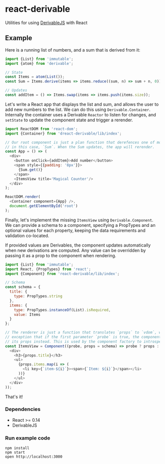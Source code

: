 react-derivable
=====================

Utilities for using [DerivableJS](http://ds300.github.io/derivablejs) with React

## Example

Here is a running list of numbers, and a sum that is derived from it:
```js
import {List} from 'immutable';
import {atom} from 'derivable';

// State
const Items = atom(List());
const Sum = Items.derive(items => items.reduce((sum, n) => sum + n, 0));

// Updates
const addItem = () => Items.swap(items => items.push(items.size));
```

Let's write a React app that displays the list and sum, and allows the user to add new numbers to the list. We can do this using `Derivable.Container`. Internally the container uses a Derivable `Reactor` to listen for changes, and `setState` to update the component state and trigger a rerender.

```js
import ReactDOM from 'react-dom';
import {Container} from 'dreact-derivable/lib/index';

// Our root component is just a plan function that derefences one of more Derivables, 
// in this case, `Sum`. When the Sum updates, the app will rerender.
const App = () => (
  <div>
    <button onClick={addItem}>Add number</button>
    <span style={{padding: '8px'}}>
      {Sum.get()}
    </span>
    <ItemsView title='Magical Counter'/>
  </div>
);

ReactDOM.render(
  <Container component={App} />,
  document.getElementById('root')
);
```



Finally, let's implement the missing `ItemsView` using `Derivable.Component`. We can provide a schema to a component, specifying a PropTypes and an optional values for each property, keeping the data requirements and validation co-located.

If provided values are Derivables, the component updates automatically when new derivations are computed. Any value can be overridden by passing it as a prop to the component when rendering.

```js
import {List} from 'immutable';
import React, {PropTypes} from 'react';
import {Component} from 'react-derivable/lib/index';

// Schema
const schema = {
  title: {
    type: PropTypes.string
  },
  items: {
    type: PropTypes.instanceOf(List).isRequired,
    value: Items
  }
};

// The renderer is just a function that translates `props` to `vdom`, which the
// exception that if the first parameter `probe` is true, the component must return
// its props instead. This is used by the component factory to introspect the schema.
const ItemsView = Component((probe, props = schema) => probe ? props : (
  <div>
    <h3>{props.title}</h3>
    <ul>
      {props.items.map(i => (
        <li key={`item-${i}`}><span>{`Item: ${i}`}</span></li>
      ))}
    </ul>
  </div>
));
```

That's it!

### Dependencies

* React >= 0.14
* DerivableJS

### Run example code

```
npm install
npm start
open http://localhost:3000
```
